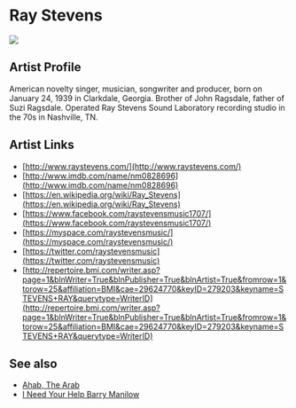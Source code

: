 # Ray Stevens

![](../../asssets/artists/Ray_Stevens.png)

## Artist Profile

American novelty singer, musician, songwriter and producer, born on January 24, 1939 in Clarkdale, Georgia. Brother of John Ragsdale, father of Suzi Ragsdale.
Operated Ray Stevens Sound Laboratory recording studio in the 70s in Nashville, TN.

## Artist Links

- [http://www.raystevens.com/](http://www.raystevens.com/)
- [http://www.imdb.com/name/nm0828696](http://www.imdb.com/name/nm0828696)
- [https://en.wikipedia.org/wiki/Ray_Stevens](https://en.wikipedia.org/wiki/Ray_Stevens)
- [https://www.facebook.com/raystevensmusic1707/](https://www.facebook.com/raystevensmusic1707/)
- [https://myspace.com/raystevensmusic/](https://myspace.com/raystevensmusic/)
- [https://twitter.com/raystevensmusic](https://twitter.com/raystevensmusic)
- [http://repertoire.bmi.com/writer.asp?page=1&blnWriter=True&blnPublisher=True&blnArtist=True&fromrow=1&torow=25&affiliation=BMI&cae=29624770&keyID=279203&keyname=STEVENS+RAY&querytype=WriterID](http://repertoire.bmi.com/writer.asp?page=1&blnWriter=True&blnPublisher=True&blnArtist=True&fromrow=1&torow=25&affiliation=BMI&cae=29624770&keyID=279203&keyname=STEVENS+RAY&querytype=WriterID)


## See also

- [Ahab, The Arab](Ray_Stevens-Ahab__The_Arab.md)
- [I Need Your Help Barry Manilow](Ray_Stevens-I_Need_Your_Help_Barry_Manilow.md)
